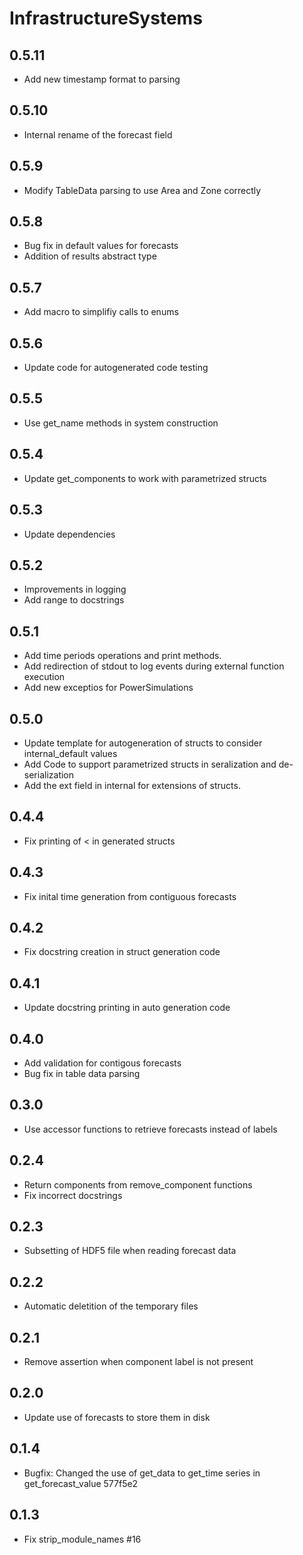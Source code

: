 # InfrastructureSystems

## 0.5.11 

- Add new timestamp format to parsing

## 0.5.10 

- Internal rename of the forecast field

## 0.5.9 

- Modify TableData parsing to use Area and Zone correctly 

## 0.5.8

- Bug fix in default values for forecasts
- Addition of results abstract type

## 0.5.7

- Add macro to simplifiy calls to enums

## 0.5.6

- Update code for autogenerated code testing

## 0.5.5

- Use get_name methods in system construction

## 0.5.4

- Update get_components to work with parametrized structs

## 0.5.3

- Update dependencies

## 0.5.2

- Improvements in logging
- Add range to docstrings

## 0.5.1

- Add time periods operations and print methods.
- Add redirection of stdout to log events during external function execution
- Add new exceptios for PowerSimulations

## 0.5.0

- Update template for autogeneration of structs to consider internal_default values
- Add Code to support parametrized structs in seralization and de-serialization
- Add the ext field in internal for extensions of structs.

## 0.4.4

- Fix printing of < in generated structs

## 0.4.3

- Fix inital time generation from contiguous forecasts

## 0.4.2

- Fix docstring creation in struct generation code

## 0.4.1

- Update docstring printing in auto generation code

## 0.4.0

- Add validation for contigous forecasts
- Bug fix in table data parsing

## 0.3.0

- Use accessor functions to retrieve forecasts instead of labels

## 0.2.4

- Return components from remove_component functions
- Fix incorrect docstrings

## 0.2.3

- Subsetting of HDF5 file when reading forecast data

## 0.2.2

- Automatic deletition of the temporary files

## 0.2.1

- Remove assertion when component label is not present

## 0.2.0

- Update use of forecasts to store them in disk

## 0.1.4

- Bugfix: Changed the use of get_data to get_time series in get_forecast_value 577f5e2

## 0.1.3

- Fix strip_module_names #16
